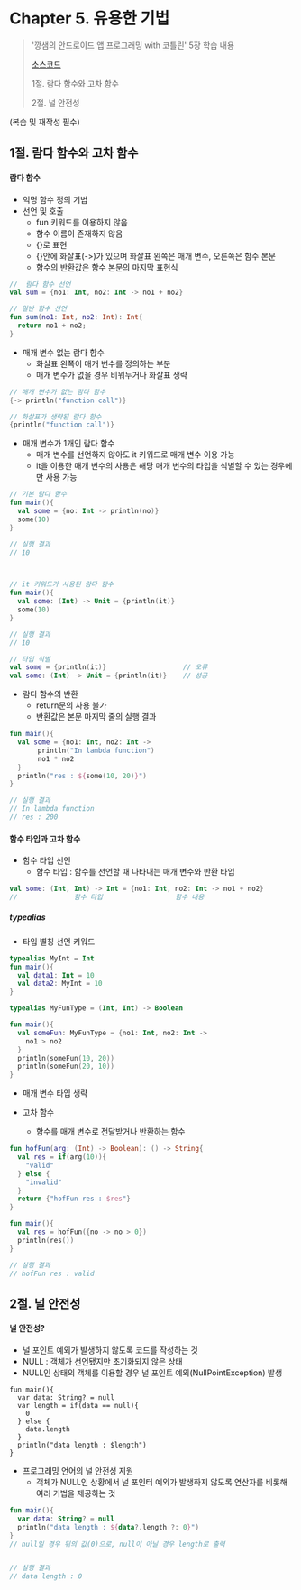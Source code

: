 # Chapter 5. 유용한 기법

> '깡샘의 안드로이드 앱 프로그래밍 with 코틀린' 5장 학습 내용
>
> [소스코드]()
>
> 1절. 람다 함수와 고차 함수
>
> 2절. 널 안전성


(복습 및 재작성 필수)

## 1절. 람다 함수와 고차 함수

#### 람다 함수

- 익명 함수 정의 기법
- 선언 및 호출
  - fun 키워드를 이용하지 않음
  - 함수 이름이 존재하지 않음
  - {}로 표현
  - {}안에 화살표(->)가 있으며 화살표 왼쪽은 매개 변수, 오른쪽은 함수 본문
  - 함수의 반환값은 함수 본문의 마지막 표현식

 
```Kotlin
//  람다 함수 선언
val sum = {no1: Int, no2: Int -> no1 + no2}

// 일반 함수 선언
fun sum(no1: Int, no2: Int): Int{
  return no1 + no2;
}
```

- 매개 변수 없는 람다 함수
  - 화살표 왼쪽이 매개 변수를 정의하는 부분
  - 매개 변수가 없을 경우 비워두거나 화살표 생략
 
```Kotlin
// 매개 변수가 없는 람다 함수
{-> println("function call")}

// 화살표가 생략된 람다 함수
{println("function call")}
```

- 매개 변수가 1개인 람다 함수
  - 매개 변수를 선언하지 않아도 it 키워드로 매개 변수 이용 가능
  - it을 이용한 매개 변수의 사용은 해당 매개 변수의 타입을 식별할 수 있는 경우에만 사용 가능
 
```Kotlin
// 기본 람다 함수
fun main(){
  val some = {no: Int -> println(no)}
  some(10)
}

// 실행 결과
// 10



// it 키워드가 사용된 람다 함수
fun main(){
  val some: (Int) -> Unit = {println(it)}
  some(10)
}

// 실행 결과
// 10
```

```Kotlin
// 타입 식별
val some = {println(it)}                   // 오류
val some: (Int) -> Unit = {println(it)}    // 성공
```

- 람다 함수의 반환
  - return문의 사용 불가
  - 반환값은 본문 마지막 줄의 실행 결과
 
```Kotlin
fun main(){
  val some = {no1: Int, no2: Int ->
       println("In lambda function")
       no1 * no2
  }
  println("res : ${some(10, 20)}")
}

// 실행 결과
// In lambda function
// res : 200
```

#### 함수 타입과 고차 함수

- 함수 타입 선언
  - 함수 타입 : 함수를 선언할 때 나타내는 매개 변수와 반환 타입
 
```Kotlin
val some: (Int, Int) -> Int = {no1: Int, no2: Int -> no1 + no2}
//              함수 타입                  함수 내용
```

##### typealias
- 타입 별칭 선언 키워드

```Kotlin
typealias MyInt = Int
fun main(){
  val data1: Int = 10
  val data2: MyInt = 10
}

typealias MyFunType = (Int, Int) -> Boolean

fun main(){
  val someFun: MyFunType = {no1: Int, no2: Int ->
    no1 > no2
  }
  println(someFun(10, 20))
  println(someFun(20, 10))
}
```

- 매개 변수 타입 생략

- 고차 함수
  - 함수를 매개 변수로 전달받거나 반환하는 함수
 
```Kotlin
fun hofFun(arg: (Int) -> Boolean): () -> String{
  val res = if(arg(10)){
    "valid"
  } else {
    "invalid"
  }
  return {"hofFun res : $res"}
}

fun main(){
  val res = hofFun({no -> no > 0})
  println(res())  
}

// 실행 결과
// hofFun res : valid
```


## 2절. 널 안전성

#### 널 안전성?
- 널 포인트 예외가 발생하지 않도록 코드를 작성하는 것
- NULL : 객체가 선언됐지만 초기화되지 않은 상태
- NULL인 상태의 객체를 이용할 경우 널 포인트 예외(NullPointException) 발생


```Kotiln
fun main(){
  var data: String? = null
  var length = if(data == null){
    0
  } else {
    data.length
  }
  println("data length : $length")
}
```

- 프로그래밍 언어의 널 안전성 지원
  - 객체가 NULL인 상황에서 널 포인터 예외가 발생하지 않도록 연산자를 비롯해 여러 기법을 제공하는 것
 
```Kotlin
fun main(){
  var data: String? = null
  println("data length : ${data?.length ?: 0}")
}
// null일 경우 뒤의 값(0)으로, null이 아닐 경우 length로 출력


// 실행 결과
// data length : 0
```
